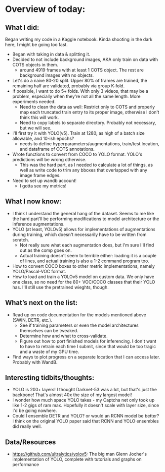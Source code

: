 # Overview of today: 
## What I did:  
Began writing my code in a Kaggle notebook. Kinda shooting in the dark here, I might be going too fast. 
- Began with taking in data & splitting it.
- Decided to not include background images, AKA only train on data with COTS objects in them. 
    - around 4919 frames with at least 1 COTS object. The rest are background images with no objects. 
- Let's do a naive 80-20 split. Upper 80% of frames are trained, the remaining half are validated, probably via group K-fold.
- If possible, I want to do 5+ folds. With only 3 videos, that may be a problem, especially when they're not all the same length. More experiments needed.
    - Need to clean the data as well: Restrict only to COTS and properly map each truncated train entry to its proper image, otherwise I don't think this will work.
    - Need to copy labels to separate directory. Probably not necessary, but we will see.
- I'll first try it with YOLO(v5). Train at 1280, as high of a batch size allowable, and 10-ish epochs?
    - needs to define hyperparameters/augmentations, train/test location, and dataframe of COTS annotations.
- Wrote functions to convert from COCO to YOLO format. YOLO's predictions will be wrong otherwise. 
    - This was the hard part, as I needed to calculate a lot of things, as well as write code to trim any bboxes that overlapped with any image frame edges.
- Need to set up wandb account!
    - I gotta see my metrics!
## What I now know:
- I think I understand the general hang of the dataset. Seems to me like the hard part'll be performing modifications to model architecture or the inference augmentations. 
- YOLO (at least, YOLOv5) allows for implementations of augmentations during training, which doesn't necessarily have to be written from scratch.
    - Not really sure what each augmentation does, but I'm sure I'll find out as the comp goes on.
    - Actual training doesn't seem to terrible either: loading it is a couple of lines, and actual training is also a 1-2 command program too. 
- How to convert COCO boxes to other metric implementations, namely YOLO/Pascal-VOC format.
- How to load and train a YOLOv5 model on custom data. We only have one class, so no need for the 80+ VOC/COCO classes that their YOLO has. I'll still use the pretrained wieghts, though.
## What’s next on the list:
- Read up on code documentation for the models mentioned above (SWIN, DETR, etc.).
    - See if training parameters or even the model architectures themselves can be tweaked.
    - Determine how and what to cross-validate.
    - Figure out how to port finished models for inferencing. I don't want to have to retrain each time I submit, since that would be too tragic and a waste of my GPU time.
- Find ways to plot progress on a separate location that I can access later. Probably with WandB. 
## Interesting tidbits/thoughts:
- YOLO is 200+ layers! I thought Darknet-53 was a lot, but that's just the backbone! That's almost 40x the size of my largest model!
- I wonder how much space YOLO takes - my Captcha net only took up like 1-2 gigs of ram max. Hopefully it doesn't scale with layer size, since I'd be going nowhere.
- Could I ensemble DETR and YOLO? or would an RCNN model be better? I think on the original YOLO paper said that RCNN and YOLO ensembles did really well. 
## Data/Resources
- https://github.com/ultralytics/yolov5: The big man Glenn Jocher's implementation of YOLO, complete with tutorials and graphs on performance
